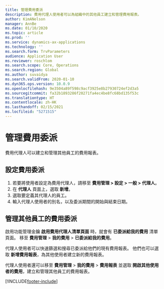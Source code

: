 ```yaml
---
title: 管理費用委派
description: 費用代理人使用者可以為組織中的其他員工建立和管理費用報表。
author: KimANelson
manager: AnnBe
ms.date: 01/10/2020
ms.topic: article
ms.prod: ''
ms.service: dynamics-ax-applications
ms.technology: ''
ms.search.form: TrvParameters
audience: Application User
ms.reviewer: roschlom
ms.search.scope: Core, Operations
ms.search.region: Global
ms.author: suvaidya
ms.search.validFrom: 2020-01-10
ms.dyn365.ops.version: 10.0.9
ms.openlocfilehash: 9e3504a89f598c9acf3925e8b27930724ef2d3a5
ms.sourcegitcommit: fa32b1893286f20271fa4ec4be8fc68bd135f53c
ms.translationtype: HT
ms.contentlocale: zh-HK
ms.lasthandoff: 02/15/2021
ms.locfileid: "5271515"
---
```

# <a name="manage-expense-delegation"></a>管理費用委派

費用代理人可以建立和管理其他員工的費用報表。

## <a name="configure-expense-delegation"></a>設定費用委派

1. 若要將使用者設定為費用代理人，請移至 **費用管理 > 設定 > 一般 > 代理人**。
2. 在 **代理人** 頁面上，選取 **新增**。
3. 選取要定義其代理人的員工。 
4. 輸入代理人使用者的別名，以及委派期間的開始與結束日期。

## <a name="manage-expense-delegation-for-another-employee"></a>管理其他員工的費用委派

啟用功能管理金鑰 **啟用費用代理人清單頁面** 時，就會有 **已委派給我的費用** 清單頁面。 移至 **費用管理** > **我的費用** > **已委派給我的費用**。

代理人使用者可以快速篩選和搜尋已委派給他們的現有費用報表。 他們也可以選取 **新增費用報表**，為其他使用者建立新的費用報表。

代理人使用者還可以移至 **費用管理** > **我的費用** > **費用報表** 並選取 **開啟其他使用者的費用**，建立和管理其他員工的費用報表。


[!INCLUDE[footer-include](../includes/footer-banner.md)]